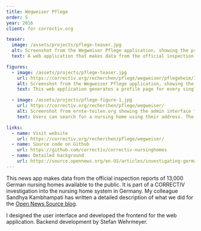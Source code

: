 ```yaml
---
title: Wegweiser Pflege
order: 5
year: 2016
client: for correctiv.org

teaser:
  image: /assets/projects/pflege-teaser.jpg
  alt: Screenshot from the Wegweiser Pflege application, showing the profile page for a nursing home
  text: A web application that makes data from the official inspection reports of 13,000 German nursing homes available to the public.

figures:
  - image: /assets/projects/pflege-teaser.jpg
    url: https://correctiv.org/recherchen/pflege/wegweiser/pflegeheim/10963-caritas-seniorenzentrum-st-johannes-berlin/
    alt: Screenshot from the Wegweiser Pflege application, showing the profile page for a nursing home
    text: This web application generates a profile page for every single nursing home in Germany. The profile page lists the important data points, puts them into context, and compares the home to other nursing homes nearby.

  - image: /assets/projects/pflege-figure-1.jpg
    url: https://correctiv.org/recherchen/pflege/wegweiser/
    alt: Screenshot from ernte-teilen.org showing the admin interface for members
    text: Users can search for a nursing home using their address. The goal is to help people choose the right nursing home by giving them access to relevant data from inspection reports and to teach them how to make the most informed decision about this important topic.

links:
  - name: Visit website
    url: https://correctiv.org/recherchen/pflege/wegweiser/
  - name: Source code on Github
    url: https://github.com/correctiv/correctiv-nursinghomes
  - name: Detailed background
    url: https://source.opennews.org/en-US/articles/investigating-germanys-13000-good-nursing-homes/
---
```


This news app makes data from the official inspection reports of 13,000 German nursing homes available to the public. It is part of a CORRECTIV investigation into the nursing home system in Germany. My colleague Sandhya Kambhampati has written a detailed description of what we did for the [Open News Source blog](https://source.opennews.org/en-US/articles/investigating-germanys-13000-good-nursing-homes/).

I designed the user interface and developed the frontend for the web application. Backend development by Stefan Wehrmeyer.
